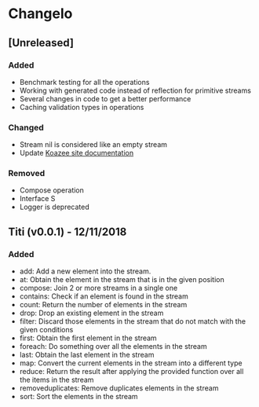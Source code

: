 # Changelo

## [Unreleased]
### Added
- Benchmark testing for all the operations
- Working with generated code instead of reflection for primitive streams
- Several changes in code to get a better performance
- Caching validation types in operations
### Changed
- Stream nil is considered like an empty stream
- Update [Koazee site documentation](http://wesovilabs.com/koazee/)
### Removed
- Compose operation
- Interface S
- Logger is deprecated


## Titi (v0.0.1) - 12/11/2018
### Added
- add: Add a new element into the stream.
- at: Obtain the element in the stream that is in the given position
- compose: Join 2 or more streams in a single one
- contains: Check if an element is found in the stream
- count: Return the number of elements in the stream
- drop: Drop an existing element in the stream
- filter: Discard those elements in the stream that do not match with the given conditions
- first: Obtain the first element in the stream
- foreach: Do something over all the elements in the stream
- last: Obtain the last element in the stream
- map: Convert the current elements in the stream into a different type
- reduce: Return the result after applying the provided function over all the items in the stream
- removeduplicates: Remove duplicates elements in the stream
- sort: Sort the elements in the stream
